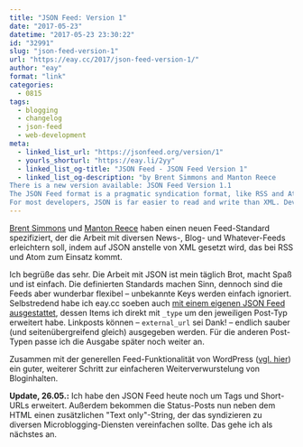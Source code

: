 ```yaml
---
title: "JSON Feed: Version 1"
date: "2017-05-23"
datetime: "2017-05-23 23:30:22"
id: "32991"
slug: "json-feed-version-1"
url: "https://eay.cc/2017/json-feed-version-1/"
author: "eay"
format: "link"
categories:
  - 0815
tags:
  - blogging
  - changelog
  - json-feed
  - web-development
meta:
  - linked_list_url: "https://jsonfeed.org/version/1"
  - yourls_shorturl: "https://eay.li/2yy"
  - linked_list_og-title: "JSON Feed - JSON Feed Version 1"
  - linked_list_og-description: "by Brent Simmons and Manton Reece
There is a new version available: JSON Feed Version 1.1
The JSON Feed format is a pragmatic syndication format, like RSS and Atom, but with one big difference: it’s JSON instead of XML.
For most developers, JSON is far easier to read and write than XML. Develop..."
---
```


[Brent Simmons](http://inessential.com/) und [Manton Reece](http://manton.org/) haben einen neuen Feed-Standard spezifiziert, der die Arbeit mit diversen News-, Blog- und Whatever-Feeds erleichtern soll, indem auf JSON anstelle von XML gesetzt wird, das bei RSS und Atom zum Einsatz kommt.

Ich begrüße das sehr. Die Arbeit mit JSON ist mein täglich Brot, macht Spaß und ist einfach. Die definierten Standards machen Sinn, dennoch sind die Feeds aber wunderbar flexibel – unbekannte Keys werden einfach ignoriert. Selbstredend habe ich eay.cc soeben auch [mit einem eigenen JSON Feed ausgestattet](https://eay.cc/feed/json/), dessen Items ich direkt mit `_type` um den jeweiligen Post-Typ erweitert habe. Linkposts können – `external_url` sei Dank! – endlich sauber (und seitenübergreifend gleich) ausgegeben werden. Für die anderen Post-Typen passe ich die Ausgabe später noch weiter an.

Zusammen mit der generellen Feed-Funktionalität von WordPress ([vgl. hier](https://eay.cc/type/link/feed/json)) ein guter, weiterer Schritt zur einfacheren Weiter­verwurstelung von Bloginhalten.

**Update, 26.05.:** Ich habe den JSON Feed heute noch um Tags und Short-URLs erweitert. Außerdem bekommen die Status-Posts nun neben dem HTML einen zusätzlichen "Text only"-String, der das syndizieren zu diversen Microblogging-Diensten vereinfachen sollte. Das gehe ich als nächstes an.
